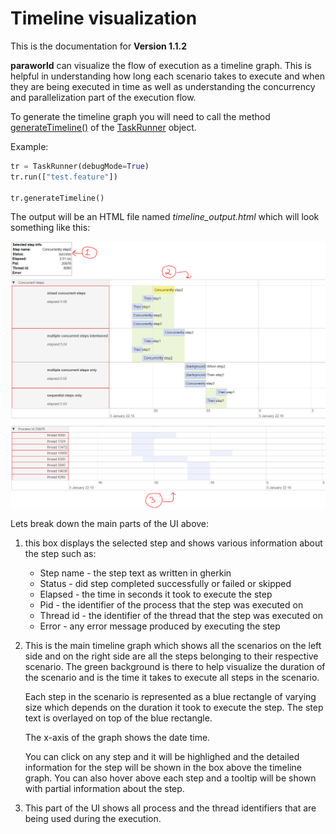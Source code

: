 # Timeline visualization

This is the documentation for **Version 1.1.2**

**paraworld** can visualize the flow of execution as a timeline graph. This is helpful in understanding how long each scenario takes to execute and when they are being executed in time as well as understanding the concurrency and parallelization part of the execution flow.

To generate the timeline graph you will need to call the method [generateTimeline()](api.md#generatetimeline) of the [TaskRunner](api.md#class-taskrunner) object.

Example:

```python
tr = TaskRunner(debugMode=True)
tr.run(["test.feature"])

tr.generateTimeline()
```

The output will be an HTML file named *timeline_output.html* which will look something like this:

![](../images/timeline-output.png)

Lets break down the main parts of the UI above:

1) this box displays the selected step and shows various information about the step such as:

    - Step name - the step text as written in gherkin
    - Status - did step completed successfully or failed or skipped
    - Elapsed - the time in seconds it took to execute the step
    - Pid - the identifier of the process that the step was executed on
    - Thread id - the identifier of the thread that the step was executed on
    - Error - any error message produced by executing the step

2) This is the main timeline graph which shows all the scenarios on the left side and on the right side are all the steps belonging to their respective scenario. The green background is there to help visualize the duration of the scenario and is the time it takes to execute all steps in the scenario.

    Each step in the scenario is represented as a blue rectangle of varying size which depends on the duration it took to execute the step. The step text is overlayed on top of the blue rectangle.

    The x-axis of the graph shows the date time.

    You can click on any step and it will be highlighed and the detailed information for the step will be shown in the box above the timeline graph. You can also hover above each step and a tooltip will be shown with partial information about the step.

3) This part of the UI shows all process and the thread identifiers that are being used during the execution.
